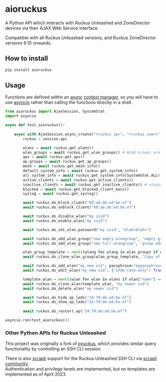 # aioruckus

A Python API which interacts with Ruckus Unleashed and ZoneDirector devices via their AJAX Web Service interface.

Compatible with all Ruckus Unleashed versions, and Ruckus ZoneDirector versions 9.10 onwards.

## How to install

```bash
pip install aioruckus
```

## Usage

Functions are defined within an [async](https://docs.python.org/3/library/asyncio.html) [context manager](https://docs.python.org/3/reference/datamodel.html#context-managers), so you will have to use [asyncio](https://docs.python.org/3/library/asyncio.html) rather than calling the functions directly in a shell.

```python
from aioruckus import AjaxSession, SystemStat
import asyncio

async def test_aioruckus():
    
    async with AjaxSession.async_create("<ruckus ip>", "<ruckus user>", "<ruckus password>") as session:
        ruckus = session.api

        wlans = await ruckus.get_wlans()
        wlan_groups = await ruckus.get_wlan_groups() # WLAN Groups are CLI-only on Unleashed
        aps = await ruckus.get_aps()
        ap_groups = await ruckus.get_ap_groups()
        mesh = await ruckus.get_mesh_info()
        default_system_info = await ruckus.get_system_info()
        all_system_info = await ruckus.get_system_info(SystemStat.ALL)
        active_clients = await ruckus.get_active_clients()
        inactive_clients = await ruckus.get_inactive_clients() # always empty on Unleashed
        blocked = await ruckus.get_blocked_client_macs()
        syslog = await ruckus.get_syslog()

        await ruckus.do_block_client("60:ab:de:ad:be:ef")
        await ruckus.do_unblock_client("60:ab:de:ad:be:ef")

        await ruckus.do_disable_wlan("my ssid")
        await ruckus.do_enable_wlan("my ssid")

        await ruckus.do_set_wlan_password("my ssid", "blah>blah<")

        await ruckus.do_add_wlan_group("new empty wlangroup", "empty group added by aioruckus")
        await ruckus.do_add_wlan_group("new full wlangroup", "group added by aioruckus", wlans)

        wlan_group_template = next((wlang for wlang in wlan_groups if wlang["name"] == "Default"), None)
        await ruckus.do_clone_wlan_group(wlan_group_template, "Copy of Default")

        await ruckus.do_add_wlan("my new sid", passphrase="mypassphrase" )
        await ruckus.do_edit_wlan("my new sid", {"ofdm-rate-only": True})

        template_wlan = next((wlan for wlan in wlans if wlan["name"] == "my ssid"), None)
        await ruckus.do_clone_wlan(template_wlan, "my newer sid")
        await ruckus.do_delete_wlan("my newer sid")

        await ruckus.do_hide_ap_leds("24:79:de:ad:be:ef")
        await ruckus.do_show_ap_leds("24:79:de:ad:be:ef")
        
        await ruckus.do_restart_ap("24:79:de:ad:be:ef")

asyncio.run(test_aioruckus())
```

### Other Python APIs for Ruckus Unleashed

This project was originally a fork of [pyuckus](https://github.com/gabe565/pyruckus), which provides similar query functionality by controlling an SSH CLI session.

There is also [scrapli](https://github.com/carlmontanari/scrapli) support for the Ruckus Unleashed SSH CLI via [scrapli community](https://github.com/scrapli/scrapli_community).  
Authentication and privilege levels are implemented, but no templates are implemented as of April 2023.